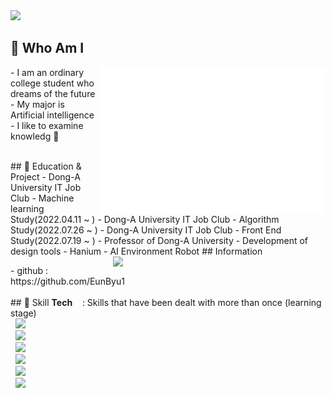 <img src = "https://capsule-render.vercel.app/api?type=waving&height=200&text=Eunbyul&fontAlign=80&fontAlignY=40&color=gradient" >
<!-- 출처 : https://github.com/kyechan99/capsule-render -->
 
<br>

## 🌸 Who Am I 
<img align="right" src="/github-metrics.svg" alt="Metrics" width="362">

<p align="left">
- I am an ordinary college student who dreams of the future <br>
- My major is Artificial intelligence<br>
- I like to examine knowledg 🔬
 </p>

<br>
 ## 🌸 Education & Project
- Dong-A University IT Job Club - Machine learning Study(2022.04.11 ~ )
- Dong-A University IT Job Club - Algorithm Study(2022.07.26 ~ )
- Dong-A University IT Job Club - Front End Study(2022.07.19 ~ )
- Professor of Dong-A University - Development of design tools
- Hanium - AI Environment Robot 

<img align='right' src="http://mazassumnida.wtf/api/v2/generate_badge?boj=ejha2002" width="340">
## Information
<p align ="left">
- github : https://github.com/EunByu1  <Br
- blog   : https://velog.io/@yahweh   
                                           </p>

<br>
## 🌸 Skill  
<b>Tech</b>  
&nbsp;&nbsp; : Skills that have been dealt with more than once (learning stage)<br>  
&nbsp;&nbsp;<img src="https://img.shields.io/badge/Python-3776AB?style=flat-square&logo=Python&logoColor=white"/><br>
&nbsp;&nbsp;<img src="https://img.shields.io/badge/C-A8B9CC?style=flat-square&logo=C&logoColor=white"/><Br>
&nbsp;&nbsp;<img src="https://img.shields.io/badge/scikit-learn-F7931E?style=flat-square&logo=scikit-learn&logoColor=white"/><br>
&nbsp;&nbsp;<img src="https://img.shields.io/badge/HTML-E34F26?style=flat-square&logo=HTML5&logoColor=white"/><Br>
&nbsp;&nbsp;<img src="https://img.shields.io/badge/CSS-1572B6?style=flat-square&logo=CSS3&logoColor=white"/><Br>
&nbsp;&nbsp;<img src="https://img.shields.io/badge/Git-F05032?style=flat-square&logo=Git&logoColor=white"/><Br>

<br><br>


